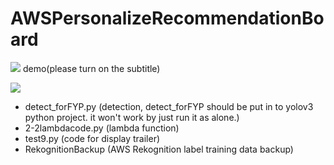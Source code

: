 # AWSPersonalizeRecommendationBoard

[![](https://i.imgur.com/6cSqhee.png)](https://www.youtube.com/watch?v=t5ziR2cweZ4&t=75s)
demo(please turn on the subtitle)


![](https://i.imgur.com/ssl1GCx.png)

- detect_forFYP.py (detection, detect_forFYP should be put in to yolov3 python project. it won't work by just run it as alone.)
- 2-2lambdacode.py (lambda function)
- test9.py (code for display trailer)
- RekognitionBackup (AWS Rekognition label training data backup)
